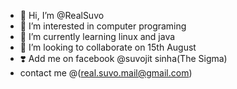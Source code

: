 - 👋 Hi, I’m @RealSuvo
- 👀 I’m interested in computer programing 
- 🌱 I’m currently learning linux and java
- 💞️ I’m looking to collaborate on 15th August
- ❣️ Add me on facebook
    @suvojit sinha(The Sigma)
- contact me @(real.suvo.mail@gmail.com)
<!---
RealSuvo/RealSuvo is a ✨ special ✨ repository because its `README.md` (this file) appears on your GitHub profile.
You can click the Preview link to take a look at your changes.
--->
